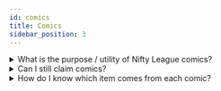 ```yaml
---
id: comics
title: Comics
sidebar_position: 3
---
```


<details>
<summary>What is the purpose / utility of Nifty League comics?</summary>

Comics were free gifts to reward our early holders!

Each comic can be burned for in-game wearables or weapons. Note: each comic corresponds with a specific item, some more rare than others. A full set of comics, 1-6, can also be exchanged for a Citadel Key.

Read more about [Nifty League Comics](/docs/overview/nfts/comics).

</details>

<details>
<summary>Can I still claim comics?</summary>

No, all claims are now closed. Comics are available on Immutable zkEVM secondary marketplaces such as [TokenTrove](https://tokentrove.com/collection/NiftyLeague)

The snapshot for Comics 5 and 6 was taken at [Ethereum Block 14115835](https://etherscan.io/block/14115835). Each DEGEN held at the snapshot received a comic 5 claim. Each tribe set, and meta background, received a comic 6 claim. Legendary DEGENs held at the snapshot received a claim for two comic 6s.

Comics 1-4 were airdropped as minting promotions immediately following the mint.

Read more about [Nifty League Comics](/docs/overview/nfts/comics).

</details>

<details>
<summary>How do I know which item comes from each comic?</summary>

Hints can be found in the comic art if you look closely!

**Comic 1**: Cape  
**Comic 2**: Halo  
**Comic 3**: Diamond Bat  
**Comic 4**: Bread Bat  
**Comic 5**: Purple Bat  
**Comic 6**: Companion

**Full Set 1-6** Citadel Key

</details>
